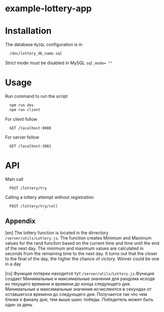 #  example-lottery-app


# Installation
The database `MySQL` configuration is in 

```bash
  /doc/lottery_db_name.sql
```

Strict mode must be disabled in MySQL `sql_mode= ""`


# Usage
Run command to run the script

```bash
  npm run dev
  npm run client
```

For client follow 
```http
  GET /localhost:8080
```

For server follow 
```http
  GET /localhost:3001
```



# API

Main call
```http
  POST /lottery/try
```

Calling a lottery attempt without registration
```http
  POST /lottery/try/roll
```




## Appendix

[en]
The lottery function is located in the dirrectory `/server/utils/Lottery.js`. The function creates Minimum and Maximum values for the rand function based on the current time and time until the end of the next day. The minimum and maximum values are calculated in seconds from the remaining time to the next day. It turns out that the closer to the final of the day, the higher the chance of victory. Winner could be one in a day

[ru]
Функция лотереи находится тут `/server/utils/Lottery.js`.Функция создает Минимальные и максимальные значения для рандома исходя из текущего времени и времени до конца следующего дня. Минимальные и максимальные значения исчисляются в секундах от оставшегося времени до следующего дня. Получается так что чем ближе к финалу дня, тем выше шанс победы. Победитель может быть один за день

